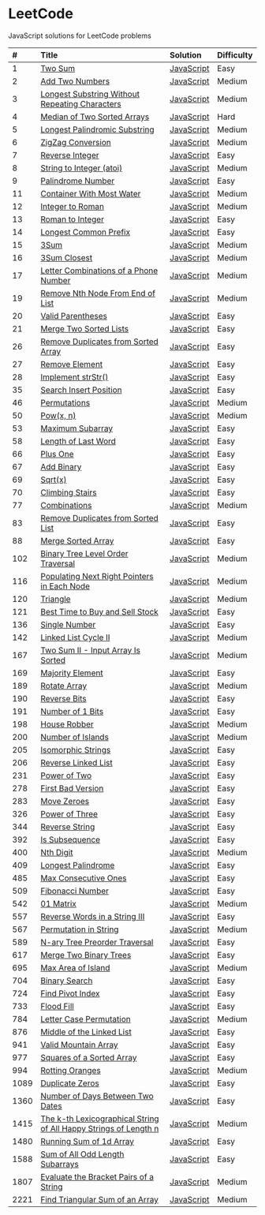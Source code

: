 # LeetCode

JavaScript solutions for LeetCode problems

| #    | Title | Solution | Difficulty |
| :--- | :---- | :------- | :--------- |
| 1    | [Two Sum](https://leetcode.com/problems/two-sum/) | [JavaScript](./solutions/0001_two_sum.js) | Easy |
| 2    | [Add Two Numbers](https://leetcode.com/problems/add-two-numbers/) | [JavaScript](./solutions/0002_add_two_numbers.js) | Medium |
| 3    | [Longest Substring Without Repeating Characters](https://leetcode.com/problems/longest-substring-without-repeating-characters/) | [JavaScript](./solutions/0003_longest_substring_without_repeating_characters.js) | Medium |
| 4    | [Median of Two Sorted Arrays](https://leetcode.com/problems/median-of-two-sorted-arrays/) | [JavaScript](./solutions/0004_median_of_two_sorted_arrays.js) | Hard |
| 5    | [Longest Palindromic Substring](https://leetcode.com/problems/longest-palindromic-substring/) | [JavaScript](./solutions/0005_longest_palindromic_substring.js) | Medium |
| 6    | [ZigZag Conversion](https://leetcode.com/problems/zigzag-conversion/) | [JavaScript](./solutions/0006_zigzag_conversion.js) | Medium |
| 7    | [Reverse Integer](https://leetcode.com/problems/reverse-integer/) | [JavaScript](./solutions/0007_reverse_integer.js) | Easy |
| 8    | [String to Integer (atoi)](https://leetcode.com/problems/string-to-integer-atoi/) | [JavaScript](./solutions/0008_string_to_integer_atoi.js) | Medium |
| 9    | [Palindrome Number](https://leetcode.com/problems/palindrome-number/) | [JavaScript](./solutions/0009_palindrome_number.js) | Easy |
| 11   | [Container With Most Water](https://leetcode.com/problems/container-with-most-water/) | [JavaScript](./solutions/0011_container_with_most_water.js) | Medium |
| 12   | [Integer to Roman](https://leetcode.com/problems/integer-to-roman/) | [JavaScript](./solutions/0012_integer_to_roman.js) | Medium |
| 13   | [Roman to Integer](https://leetcode.com/problems/roman-to-integer/) | [JavaScript](./solutions/0013_roman_to_integer.js) | Easy |
| 14   | [Longest Common Prefix](https://leetcode.com/problems/longest-common-prefix/) | [JavaScript](./solutions/0014_longest_common_prefix.js) | Easy |
| 15   | [3Sum](https://leetcode.com/problems/3sum/) | [JavaScript](./solutions/0015_3sum.js) | Medium |
| 16   | [3Sum Closest](https://leetcode.com/problems/3sum-closest/) | [JavaScript](./solutions/0016_3sum_closest.js) | Medium |
| 17   | [Letter Combinations of a Phone Number](https://leetcode.com/problems/letter-combinations-of-a-phone-number/) | [JavaScript](./solutions/0017_letter_combinations_of_a_phone_number.js) | Medium |
| 19   | [Remove Nth Node From End of List](https://leetcode.com/problems/remove-nth-node-from-end-of-list/) | [JavaScript](./solutions/0019_remove_nth_node_from_end_of_list.js) | Medium |
| 20   | [Valid Parentheses](https://leetcode.com/problems/valid-parentheses/) | [JavaScript](./solutions/0020_valid_parentheses.js) | Easy |
| 21   | [Merge Two Sorted Lists](https://leetcode.com/problems/merge-two-sorted-lists/) | [JavaScript](./solutions/0021_merge_two_sorted_lists.js) | Easy |
| 26   | [Remove Duplicates from Sorted Array](https://leetcode.com/problems/remove-duplicates-from-sorted-array/) | [JavaScript](./solutions/0026_remove_duplicates_from_sorted_array.js) | Easy |
| 27   | [Remove Element](https://leetcode.com/problems/remove-element/) | [JavaScript](./solutions/0027_remove_element.js) | Easy |
| 28   | [Implement strStr()](https://leetcode.com/problems/implement-strstr/) | [JavaScript](./solutions/0028_implement_strstr.js) | Easy |
| 35   | [Search Insert Position](https://leetcode.com/problems/search-insert-position/) | [JavaScript](./solutions/0035_search_insert_position.js) | Easy |
| 46   | [Permutations](https://leetcode.com/problems/permutations/) | [JavaScript](./solutions/0046_permutations.js) | Medium |
| 50   | [Pow(x, n)](https://leetcode.com/problems/powx-n/) | [JavaScript](./solutions/0050_powx_n.js) | Medium |
| 53   | [Maximum Subarray](https://leetcode.com/problems/maximum-subarray/) | [JavaScript](./solutions/0053_maximum_subarray.js) | Easy |
| 58   | [Length of Last Word](https://leetcode.com/problems/length-of-last-word/) | [JavaScript](./solutions/0058_length_of_last_word.js) | Easy |
| 66   | [Plus One](https://leetcode.com/problems/plus-one/) | [JavaScript](./solutions/0066_plus_one.js) | Easy |
| 67   | [Add Binary](https://leetcode.com/problems/add-binary/) | [JavaScript](./solutions/0067_add_binary.js) | Easy |
| 69   | [Sqrt(x)](https://leetcode.com/problems/sqrtx/) | [JavaScript](./solutions/0069_sqrtx.js) | Easy |
| 70   | [Climbing Stairs](https://leetcode.com/problems/climbing-stairs/) | [JavaScript](./solutions/0070_climbing_stairs.js) | Easy |
| 77   | [Combinations](https://leetcode.com/problems/combinations/) | [JavaScript](./solutions/0077_combinations.js) | Medium |
| 83   | [Remove Duplicates from Sorted List](https://leetcode.com/problems/remove-duplicates-from-sorted-list/) | [JavaScript](./solutions/0083_remove_duplicates_from_sorted_list.js) | Easy |
| 88   | [Merge Sorted Array](https://leetcode.com/problems/merge-sorted-array/) | [JavaScript](./solutions/0088_merge_sorted_array.js) | Easy |
| 102  | [Binary Tree Level Order Traversal](https://leetcode.com/problems/binary-tree-level-order-traversal/) | [JavaScript](./solutions/102_binary_tree_level_order_traversal.js) | Medium |
| 116  | [Populating Next Right Pointers in Each Node](https://leetcode.com/problems/populating-next-right-pointers-in-each-node/) | [JavaScript](./solutions/0116_populating_next_right_pointers_in_each_node.js) | Medium |
| 120  | [Triangle](https://leetcode.com/problems/triangle/) | [JavaScript](./solutions/0120_triangle.js) | Medium |
| 121  | [Best Time to Buy and Sell Stock](https://leetcode.com/problems/best-time-to-buy-and-sell-stock/) | [JavaScript](./solutions/0121_best_time_to_buy_and_sell_stock.js) | Easy |
| 136  | [Single Number](https://leetcode.com/problems/single-number/) | [JavaScript](./solutions/0136_single_number.js) | Easy |
| 142  | [Linked List Cycle II](https://leetcode.com/problems/linked-list-cycle-ii/) | [JavaScript](./solutions/0142_linked_list_cycle_ii.js) | Medium |
| 167  | [Two Sum II - Input Array Is Sorted](https://leetcode.com/problems/two-sum-ii-input-array-is-sorted/) | [JavaScript](./solutions/0167_two_sum_ii_input_array_is_sorted.js) | Medium |
| 169  | [Majority Element](https://leetcode.com/problems/majority-element/) | [JavaScript](./solutions/0169_majority_element.js) | Easy |
| 189  | [Rotate Array](https://leetcode.com/problems/rotate-array/) | [JavaScript](./solutions/0189_rotate_array.js) | Medium |
| 190  | [Reverse Bits](https://leetcode.com/problems/reverse-bits/) | [JavaScript](./solutions/0190_reverse_bits.js) | Easy |
| 191  | [Number of 1 Bits](https://leetcode.com/problems/number-of-1-bits/) | [JavaScript](./solutions/0191_number_of_1_bits.js) | Easy |
| 198  | [House Robber](https://leetcode.com/problems/house-robber/) | [JavaScript](./solutions/0198_house_robber.js) | Medium |
| 200  | [Number of Islands](https://leetcode.com/problems/number-of-islands/) | [JavaScript](./solutions/0200_number_of_islands.js) | Medium |
| 205  | [Isomorphic Strings](https://leetcode.com/problems/isomorphic-strings/) | [JavaScript](./solutions/0205_isomorphic_strings.js) | Easy |
| 206  | [Reverse Linked List](https://leetcode.com/problems/reverse-linked-list/) | [JavaScript](./solutions/0206_reverse_linked_list.js) | Easy |
| 231  | [Power of Two](https://leetcode.com/problems/power-of-two/) | [JavaScript](./solutions/0231_power_of_two.js) | Easy |
| 278  | [First Bad Version](https://leetcode.com/problems/first-bad-version/) | [JavaScript](./solutions/0278_first_bad_version.js) | Easy |
| 283  | [Move Zeroes](https://leetcode.com/problems/move-zeroes/) | [JavaScript](./solutions/0283_move_zeroes.js) | Easy |
| 326  | [Power of Three](https://leetcode.com/problems/power-of-three/) | [JavaScript](./solutions/0326_power_of_three.js) | Easy |
| 344  | [Reverse String](https://leetcode.com/problems/reverse-string/) | [JavaScript](./solutions/0344_reverse_string.js) | Easy |
| 392  | [Is Subsequence](https://leetcode.com/problems/is-subsequence/) | [JavaScript](./solutions/0392_is_subsequence.js) | Easy |
| 400  | [Nth Digit](https://leetcode.com/problems/nth-digit/) | [JavaScript](./solutions/0400_nth_digit.js) | Medium |
| 409  | [Longest Palindrome](https://leetcode.com/problems/longest-palindrome/) | [JavaScript](./solutions/0409_longest_palindrome.js) | Easy |
| 485  | [Max Consecutive Ones](https://leetcode.com/problems/max-consecutive-ones/) | [JavaScript](./solutions/0485_max_consecutive_ones.js) | Easy |
| 509  | [Fibonacci Number](https://leetcode.com/problems/fibonacci-number/) | [JavaScript](./solutions/0509_fibonacci_number.js) | Easy |
| 542  | [01 Matrix](https://leetcode.com/problems/01-matrix/) | [JavaScript](./solutions/0542_01_matrix.js) | Medium |
| 557  | [Reverse Words in a String III](https://leetcode.com/problems/reverse-words-in-a-string-iii/) | [JavaScript](./solutions/0557_reverse_words_in_a_string_iii.js) | Easy |
| 567  | [Permutation in String](https://leetcode.com/problems/permutation-in-string/) | [JavaScript](./solutions/0567_permutation_in_string.js) | Medium |
| 589  | [N-ary Tree Preorder Traversal](https://leetcode.com/problems/n-ary-tree-preorder-traversal/) | [JavaScript](./solutions/0589_n_ary_tree_preorder_traversal.js) | Easy |
| 617  | [Merge Two Binary Trees](https://leetcode.com/problems/merge-two-binary-trees/) | [JavaScript](./solutions/0617_merge_two_binary_trees.js) | Easy |
| 695  | [Max Area of Island](https://leetcode.com/problems/max-area-of-island/) | [JavaScript](./solutions/solutions/0695_max_area_of_island.js) | Medium |
| 704  | [Binary Search](https://leetcode.com/problems/binary-search/) | [JavaScript](./solutions/0704_binary_search.js) | Easy |
| 724  | [Find Pivot Index](https://leetcode.com/problems/find-pivot-index/) | [JavaScript](./solutions/0724_find_pivot_index.js) | Easy |
| 733  | [Flood Fill](https://leetcode.com/problems/flood-fill/) | [JavaScript](./solutions/0733_flood_fill.js) | Easy |
| 784  | [Letter Case Permutation](https://leetcode.com/problems/letter-case-permutation/) | [JavaScript](./solutions/0784_letter_case_permutation.js) | Medium |
| 876  | [Middle of the Linked List](https://leetcode.com/problems/middle-of-the-linked-list/) | [JavaScript](./solutions/0876_middle_of_the_linked_list.js) | Easy |
| 941  | [Valid Mountain Array](https://leetcode.com/problems/valid-mountain-array/) | [JavaScript](./solutions/0941_valid_mountain_array.js) | Easy |
| 977  | [Squares of a Sorted Array](https://leetcode.com/problems/squares-of-a-sorted-array/) | [JavaScript](./solutions/0977_squares_of_a_sorted_array.js) | Easy |
| 994  | [Rotting Oranges](https://leetcode.com/problems/rotting-oranges/) | [JavaScript](./solutions/0994_rotting_oranges.js) | Medium |
| 1089 | [Duplicate Zeros](https://leetcode.com/problems/duplicate-zeros/) | [JavaScript](./solutions/1089_duplicate_zeros.js) | Easy |
| 1360 | [Number of Days Between Two Dates](https://leetcode.com/problems/number-of-days-between-two-dates/) | [JavaScript](./solutions/1360_number_of_days_between_two_dates.js) | Easy |
| 1415 | [The k-th Lexicographical String of All Happy Strings of Length n](https://leetcode.com/problems/the-k-th-lexicographical-string-of-all-happy-strings-of-length-n/) | [JavaScript](./solutions/1415_the_k_th_lexicographical_string_of_all_happy_strings_of_length_n.js) | Medium |
| 1480 | [Running Sum of 1d Array](https://leetcode.com/problems/running-sum-of-1d-array/) | [JavaScript](./solutions/1480_running_sum_of_1d_array.js) | Easy |
| 1588 | [Sum of All Odd Length Subarrays](https://leetcode.com/problems/sum-of-all-odd-length-subarrays/) | [JavaScript](./solutions/1588_sum_of_all_odd_length_subarrays.js) | Easy |
| 1807 | [Evaluate the Bracket Pairs of a String](https://leetcode.com/problems/evaluate-the-bracket-pairs-of-a-string/) | [JavaScript](./solutions/1807_evaluate_the_bracket_pairs_of_a_string.js) | Medium |
| 2221 | [Find Triangular Sum of an Array](https://leetcode.com/problems/find-triangular-sum-of-an-array/) | [JavaScript](./solutions/2221_find_triangular_sum_of_an_array.js) | Medium |
